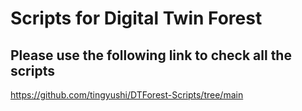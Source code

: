 # Scripts for Digital Twin Forest

## Please use the following link to check all the scripts

https://github.com/tingyushi/DTForest-Scripts/tree/main
